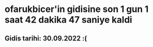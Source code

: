 # ofarukbicer'in gidisine son 1 gun 1 saat 42 dakika 47 saniye kaldi

## Gidis tarihi: 30.09.2022 :(
